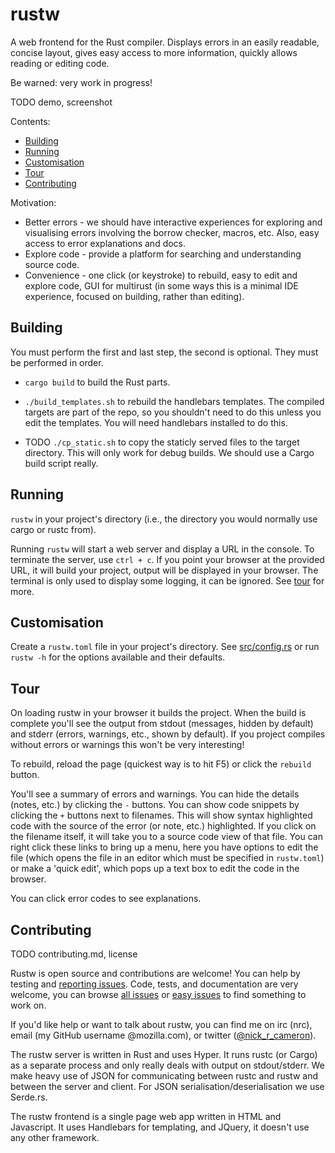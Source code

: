 # rustw

A web frontend for the Rust compiler. Displays errors in an easily readable,
concise layout, gives easy access to more information, quickly allows reading or
editing code.

Be warned: very work in progress!

TODO demo, screenshot

Contents:
* [Building](#building)
* [Running](#running)
* [Customisation](#customisation)
* [Tour](#tour)
* [Contributing](#contributing)

Motivation:

* Better errors - we should have interactive experiences for exploring and
  visualising errors involving the borrow checker, macros, etc. Also, easy
  access to error explanations and docs.
* Explore code - provide a platform for searching and understanding source code.
* Convenience - one click (or keystroke) to rebuild, easy to edit and explore
  code, GUI for multirust (in some ways this is a minimal IDE experience,
  focused on building, rather than editing).


## Building

You must perform the first and last step, the second is optional. They must be
performed in order.

* `cargo build` to build the Rust parts.

* `./build_templates.sh` to rebuild the handlebars templates. The compiled targets
  are part of the repo, so you shouldn't need to do this unless you edit the
  templates. You will need handlebars installed to do this.

* TODO `./cp_static.sh` to copy the staticly served files to the target
  directory. This will only work for debug builds. We should use a Cargo build
  script really.


## Running

`rustw` in your project's directory (i.e., the directory you would normally use
cargo or rustc from).

Running `rustw` will start a web server and display a URL in the console. To
terminate the server, use `ctrl + c`. If you point your browser at the provided
URL, it will build your project, output will be displayed in your browser. The
terminal is only used to display some logging, it can be ignored. See [tour](#tour) for
more.


## Customisation

Create a `rustw.toml` file in your project's directory. See [src/config.rs](src/config.rs)
or run `rustw -h` for the options available and their defaults.


## Tour

On loading rustw in your browser it builds the project. When the build is
complete you'll see the output from stdout (messages, hidden by default) and
stderr (errors, warnings, etc., shown by default). If you project compiles
without errors or warnings this won't be very interesting!

To rebuild, reload the page (quickest way is to hit F5) or click the `rebuild`
button.

You'll see a summary of errors and warnings. You can hide the details (notes,
etc.) by clicking the `-` buttons. You can show code snippets by clicking the
`+` buttons next to filenames. This will show syntax highlighted code with the
source of the error (or note, etc.) highlighted. If you click on the filename
itself, it will take you to a source code view of that file. You can right click
these links to bring up a menu, here you have options to edit the file (which
opens the file in an editor which must be specified in `rustw.toml`) or make a
'quick edit', which pops up a text box to edit the code in the browser.

You can click error codes to see explanations.


## Contributing

TODO contributing.md, license

Rustw is open source and contributions are welcome! You can help by testing and
[reporting issues](https://github.com/nrc/rustw/issues/new). Code, tests, and
documentation are very welcome, you can browse [all issues](https://github.com/nrc/rustw/issues)
or [easy issues](https://github.com/nrc/rustw/issues?q=is%3Aopen+is%3Aissue+label%3Aeasy)
to find something to work on.

If you'd like help or want to talk about rustw, you can find me on irc (nrc),
email (my GitHub username @mozilla.com), or twitter ([@nick_r_cameron](https://twitter.com/nick_r_cameron)).

The rustw server is written in Rust and uses Hyper. It runs rustc (or Cargo) as
a separate process and only really deals with output on stdout/stderr. We make
heavy use of JSON for communicating between rustc and rustw and between the
server and client. For JSON serialisation/deserialisation we use Serde.rs.

The rustw frontend is a single page web app written in HTML and Javascript. It
uses Handlebars for templating, and JQuery, it doesn't use any other framework.
